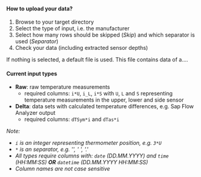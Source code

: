 #### How to upload your data?

1. Browse to your target directory
2. Select the type of input, i.e. the manufacturer
3. Select how many rows should be skipped (_Skip_) and which separator is used (_Separator_)
4. Check your data (including extracted sensor depths)

If nothing is selected, a default file is used. This file contains data of a....


#### Current input types

- **Raw**: raw temperature measurements
   + required columns: `i*U`, `i_L`, `i*S` with `U`, `L` and `S` representing temperature measurements in the upper, lower and side sensor
- **Delta**: data sets with calculated temperature differences, e.g. Sap Flow Analyzer output
   + required columns: `dTSym*i` and `dTas*i`
   
_Note:_   
   + _`i` is an integer representing thermometer position, e.g. `3*U`_
   + _`*` is an separator, e.g. '', ' ', '.'_
   + _All types require columns with: `date` (DD.MM.YYYY) and `time` (HH:MM:SS) **OR** `datetime` (DD.MM.YYYY HH:MM:SS)_
   + _Column names are not case sensitive_

